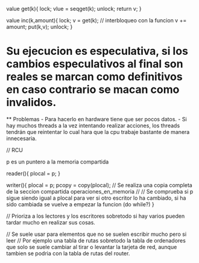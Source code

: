 value get(k){
    lock; vlue = seqget(k);
    unlock;
    return v;
}

value inc(k,amount){
    lock;
    v = get(k); // interbloqueo con la funcion
    v += amount;
    put(k,v);
    unlock;
}
# Su ejecucion es especulativa, si los cambios especulativos al final son reales se marcan como definitivos en caso contrario se macan como invalidos.

 ** Problemas
    - Para hacerlo en hardware tiene que ser pocos datos.
    - Si hay muchos threads a la vez intentando realizar acciones, los threads tendrán que reintentar lo cual hara que la cpu trabaje bastante de manera innecesaria.




// RCU

p es un puntero a la memoria compartida

reader(){
    plocal = p;
}

writer(){
    plocal = p;
    pcopy = copy(plocal); // Se realiza una copia completa de la seccion compartida
    operaciones_en_memoria //
    // Se comprueba si p sigue siendo igual a plocal para ver si otro escritor lo ha cambiado, si ha sido cambiada se vuelve a empezar la funcion (do while?)
}

// Prioriza a los lectores y los escritores sobretodo si hay varios pueden tardar mucho en realizar sus cosas.

// Se suele usar para elementos que no se suelen escribir mucho pero si leer
// Por ejemplo una tabla de rutas sobretodo la tabla de ordenadores que solo se suele cambiar al tirar o levantar la tarjeta de red, aunque tambien se podria con la tabla de rutas del router.